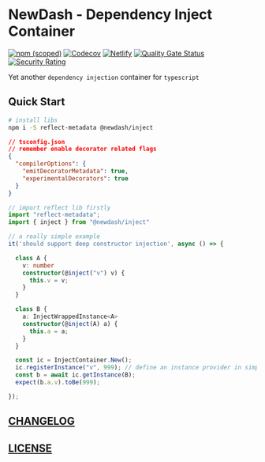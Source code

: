 # NewDash - Dependency Inject Container

[![npm (scoped)](https://img.shields.io/npm/v/@newdash/inject?label=@newdash/inject)](https://www.npmjs.com/package/@newdash/inject)
[![Codecov](https://codecov.io/gh/newdash/inject/branch/master/graph/badge.svg)](https://codecov.io/gh/newdash/inject)
[![Netlify](https://img.shields.io/netlify/70db22cf-e923-4aa9-ac52-8591056c70f1?label=docs)](https://newdash-inject.netlify.fornever.org/)
[![Quality Gate Status](https://sonarcloud.io/api/project_badges/measure?project=newdash_inject&metric=alert_status)](https://sonarcloud.io/dashboard?id=newdash_inject)
[![Security Rating](https://sonarcloud.io/api/project_badges/measure?project=newdash_inject&metric=security_rating)](https://sonarcloud.io/dashboard?id=newdash_inject)

Yet another `dependency injection` container for `typescript`

## Quick Start

```bash
# install libs
npm i -S reflect-metadata @newdash/inject
```

```json
// tsconfig.json
// remember enable decorator related flags
{
  "compilerOptions": {
    "emitDecoratorMetadata": true,
    "experimentalDecorators": true
  }
}
```

```ts
// import reflect lib firstly
import "reflect-metadata"; 
import { inject } from "@newdash/inject"

// a really simple example
it('should support deep constructor injection', async () => {

  class A {
    v: number
    constructor(@inject("v") v) {
      this.v = v;
    }
  }

  class B {
    a: InjectWrappedInstance<A>
    constructor(@inject(A) a) {
      this.a = a;
    }
  }

  const ic = InjectContainer.New();
  ic.registerInstance("v", 999); // define an instance provider in simple way
  const b = await ic.getInstance(B);
  expect(b.a.v).toBe(999);

});
```

## [CHANGELOG](./CHANGELOG.md)

## [LICENSE](./LICENSE)